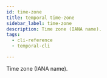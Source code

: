```yaml
---
id: time-zone
title: temporal time-zone
sidebar_label: time-zone
description: Time zone (IANA name).
tags:
  - cli-reference
  - temporal-cli

---
```


Time zone (IANA name).
